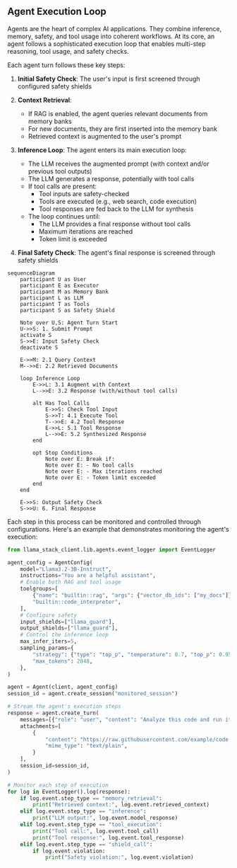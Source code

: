 ## Agent Execution Loop

Agents are the heart of complex AI applications. They combine inference, memory, safety, and tool usage into coherent workflows. At its core, an agent follows a sophisticated execution loop that enables multi-step reasoning, tool usage, and safety checks.

Each agent turn follows these key steps:

1. **Initial Safety Check**: The user's input is first screened through configured safety shields

2. **Context Retrieval**:
   - If RAG is enabled, the agent queries relevant documents from memory banks
   - For new documents, they are first inserted into the memory bank
   - Retrieved context is augmented to the user's prompt

3. **Inference Loop**: The agent enters its main execution loop:
   - The LLM receives the augmented prompt (with context and/or previous tool outputs)
   - The LLM generates a response, potentially with tool calls
   - If tool calls are present:
     - Tool inputs are safety-checked
     - Tools are executed (e.g., web search, code execution)
     - Tool responses are fed back to the LLM for synthesis
   - The loop continues until:
     - The LLM provides a final response without tool calls
     - Maximum iterations are reached
     - Token limit is exceeded

4. **Final Safety Check**: The agent's final response is screened through safety shields

```{mermaid}
sequenceDiagram
    participant U as User
    participant E as Executor
    participant M as Memory Bank
    participant L as LLM
    participant T as Tools
    participant S as Safety Shield

    Note over U,S: Agent Turn Start
    U->>S: 1. Submit Prompt
    activate S
    S->>E: Input Safety Check
    deactivate S

    E->>M: 2.1 Query Context
    M-->>E: 2.2 Retrieved Documents

    loop Inference Loop
        E->>L: 3.1 Augment with Context
        L-->>E: 3.2 Response (with/without tool calls)

        alt Has Tool Calls
            E->>S: Check Tool Input
            S->>T: 4.1 Execute Tool
            T-->>E: 4.2 Tool Response
            E->>L: 5.1 Tool Response
            L-->>E: 5.2 Synthesized Response
        end

        opt Stop Conditions
            Note over E: Break if:
            Note over E: - No tool calls
            Note over E: - Max iterations reached
            Note over E: - Token limit exceeded
        end
    end

    E->>S: Output Safety Check
    S->>U: 6. Final Response
```

Each step in this process can be monitored and controlled through configurations. Here's an example that demonstrates monitoring the agent's execution:

```python
from llama_stack_client.lib.agents.event_logger import EventLogger

agent_config = AgentConfig(
    model="Llama3.2-3B-Instruct",
    instructions="You are a helpful assistant",
    # Enable both RAG and tool usage
    toolgroups=[
        {"name": "builtin::rag", "args": {"vector_db_ids": ["my_docs"]}},
        "builtin::code_interpreter",
    ],
    # Configure safety
    input_shields=["llama_guard"],
    output_shields=["llama_guard"],
    # Control the inference loop
    max_infer_iters=5,
    sampling_params={
        "strategy": {"type": "top_p", "temperature": 0.7, "top_p": 0.95},
        "max_tokens": 2048,
    },
)

agent = Agent(client, agent_config)
session_id = agent.create_session("monitored_session")

# Stream the agent's execution steps
response = agent.create_turn(
    messages=[{"role": "user", "content": "Analyze this code and run it"}],
    attachments=[
        {
            "content": "https://raw.githubusercontent.com/example/code.py",
            "mime_type": "text/plain",
        }
    ],
    session_id=session_id,
)

# Monitor each step of execution
for log in EventLogger().log(response):
    if log.event.step_type == "memory_retrieval":
        print("Retrieved context:", log.event.retrieved_context)
    elif log.event.step_type == "inference":
        print("LLM output:", log.event.model_response)
    elif log.event.step_type == "tool_execution":
        print("Tool call:", log.event.tool_call)
        print("Tool response:", log.event.tool_response)
    elif log.event.step_type == "shield_call":
        if log.event.violation:
            print("Safety violation:", log.event.violation)
```

